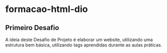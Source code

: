 # formacao-html-dio
## Primeiro Desafio

A ideia deste Desafio de Projeto é elaborar um website, utilizando uma estrutura bem básica, utilizando tags aprendidas durante as aulas práticas.
